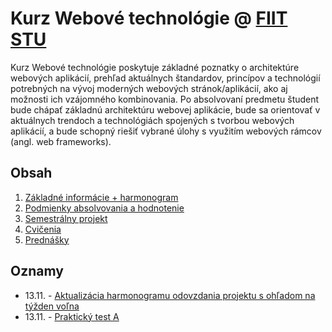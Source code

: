 # Kurz Webové technológie @ [FIIT STU](http://www.fiit.stuba.sk)

Kurz Webové technológie poskytuje základné poznatky o architektúre webových aplikácií, prehľad aktuálnych štandardov, princípov a technológií potrebných na vývoj moderných webových stránok/aplikácií, ako aj možnosti ich vzájomného kombinovania. Po absolvovaní predmetu študent bude chápať základnú architektúru webovej aplikácie, bude sa orientovať v aktuálnych trendoch a technológiách spojených s tvorbou webových aplikácií, a bude schopný riešiť vybrané úlohy s využitím webových rámcov (angl. web frameworks).

## Obsah

1. [Základné informácie + harmonogram](zakladne-informacie)
2. [Podmienky absolvovania a hodnotenie](podmienky-absolvovania-a-hodnotenie)
3. [Semestrálny projekt](semestralny-projekt)
4. [Cvičenia](cvicenia)
5. [Prednášky](prednasky)


## Oznamy
* 13.11. - [Aktualizácia harmonogramu odovzdania projektu s ohľadom na týžden voľna](zakladne-informacie/)
* 13.11. - [Praktický test A](zdroje/prakticky-test-18-19-A.zip)

